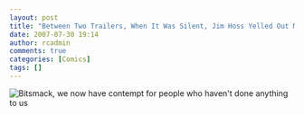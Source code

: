 ```yaml
---
layout: post
title: "Between Two Trailers, When It Was Silent, Jim Hoss Yelled Out My Name While Trying to Find Us. Everyone Laughed. "
date: 2007-07-30 19:14
author: rcadmin
comments: true
categories: [Comics]
tags: []
---
```

<img id="image1136" src="http://dl.bitsmack.com/uploads/2007/07/20070730.jpg" alt="Bitsmack, we now have contempt for people who haven't done anything to us" title="Bitsmack, we now have contempt for people who haven't done anything to us"/>
